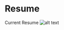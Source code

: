 # Resume
Current Resume
![alt text](https://user-images.githubusercontent.com/43429353/91366602-12e22d00-e7b9-11ea-9960-0f28ada52fa8.png)
